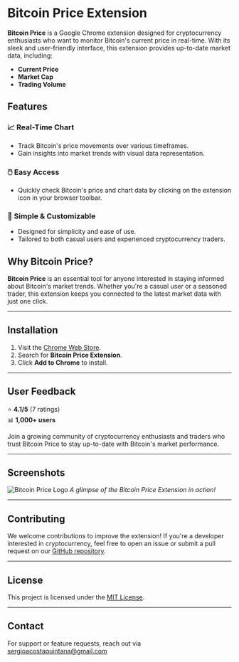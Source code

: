 # Bitcoin Price Extension

**Bitcoin Price** is a Google Chrome extension designed for cryptocurrency enthusiasts who want to monitor Bitcoin's current price in real-time. With its sleek and user-friendly interface, this extension provides up-to-date market data, including:

- **Current Price**
- **Market Cap**
- **Trading Volume**

## Features

### 📈 Real-Time Chart
- Track Bitcoin's price movements over various timeframes.
- Gain insights into market trends with visual data representation.

### 🖱️ Easy Access
- Quickly check Bitcoin's price and chart data by clicking on the extension icon in your browser toolbar.

### 🔧 Simple & Customizable
- Designed for simplicity and ease of use.
- Tailored to both casual users and experienced cryptocurrency traders.

## Why Bitcoin Price?

**Bitcoin Price** is an essential tool for anyone interested in staying informed about Bitcoin's market trends. Whether you're a casual user or a seasoned trader, this extension keeps you connected to the latest market data with just one click.

---

## Installation

1. Visit the [Chrome Web Store](https://chromewebstore.google.com/detail/bitcoin-price-extension/dmhahbbbnadgmijopggbcjldddgpjkap?authuser=0&hl=es).
2. Search for **Bitcoin Price Extension**.
3. Click **Add to Chrome** to install.

---

## User Feedback

⭐ **4.1/5** (7 ratings)  
📊 **1,000+ users**

Join a growing community of cryptocurrency enthusiasts and traders who trust Bitcoin Price to stay up-to-date with Bitcoin's market performance.

---

## Screenshots

![Bitcoin Price Logo](https://lh3.googleusercontent.com/bR7ukQesesD86AacrU38h9PMLQZIHlw5oGVHVs0datNhWnYBWp7QZLAz7WY9M7eOhbelUZMmU-Mj-5HpTMGwuo1-=s1280-w1280-h800)
_A glimpse of the Bitcoin Price Extension in action!_

---

## Contributing

We welcome contributions to improve the extension! If you're a developer interested in cryptocurrency, feel free to open an issue or submit a pull request on our [GitHub repository](https://github.com/SergioAcostaTer/BTC-Chrome-Extension).

---

## License

This project is licensed under the [MIT License](LICENSE).

---

## Contact

For support or feature requests, reach out via [sergioacostaquintana@gmail.com](mailto:sergioacostaquintana@gmail.com)
